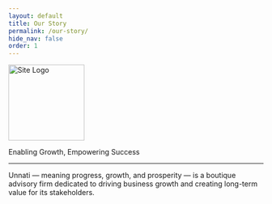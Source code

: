 ```yaml
---
layout: default
title: Our Story
permalink: /our-story/
hide_nav: false
order: 1
---
```


<div class="jumbotron">
   <a href="{{ '/' | relative_url }}" class="nav-logo d-none d-sm-block">
      <img src="{{ '/assets/images/logo.png' | relative_url }}" alt="Site Logo" height="150px" width="150px">
    </a>
  <p class="lead">Enabling Growth, Empowering Success</p>
  <hr class="my-4">
  <p>Unnati — meaning progress, growth, and prosperity — is a boutique advisory firm dedicated to driving business growth and creating long-term value for its stakeholders.</p>
  
</div>
<!-- <div class="container">
  <div class="row justify-content-center">
    <div class="col-md-12">
      <blockquote class="blockquote text-center p-4 bg-light rounded shadow">
        <p class="mb-0 display-6">
          “Enabling Growth, Empowering Success”
        </p>
       Optional: Tagline author/source
         <footer class="blockquote-footer mt-3">Your Tagline Here</footer> 
      </blockquote>
    </div>
  </div>
</div> -->

